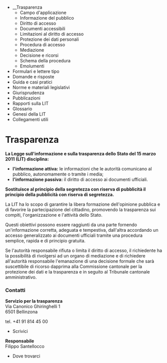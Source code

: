   * __Trasparenza
    * Campo d'applicazione
    * Informazione del pubblico
    * Diritto di accesso
    * Documenti accessibili
    * Limitazioni al diritto di accesso
    * Protezione dei dati personali
    * Procedura di accesso
    * Mediazione
    * Decisione e ricorsi
    * Schema della procedura
    * Emolumenti
  * Formulari e lettere tipo
  * Domande e risposte
  * Guida e casi pratici
  * Norme e materiali legislativi
  * Giurisprudenza
  * Pubblicazioni
  * Rapporti sulla LIT
  * Glossario
  * Genesi della LIT
  * Collegamenti utili

#  Trasparenza

**La Legge sull'informazione e sulla trasparenza dello Stato del 15 marzo 2011
(LIT) disciplina:**

  *  **l'informazione attiva:** le informazioni che le autorità comunicano al pubblico, autonomamente o tramite i media;
  *  **l'informazione passiva:** il diritto di accesso ai documenti ufficiali.

 **Sostituisce al principio della segretezza con riserva di pubblicità il
principio della pubblicità con riserva di segretezza.**

La LIT ha lo scopo di garantire la libera formazione dell'opinione pubblica e
di favorire la partecipazione del cittadino, promovendo la trasparenza sui
compiti, l'organizzazione e l'attività dello Stato.

Questi obiettivi possono essere raggiunti da una parte fornendo
un'informazione corretta, adeguata e tempestiva, dall'altra accordando un
accesso generalizzato ai documenti ufficiali tramite una procedura semplice,
rapida e di principio gratuita.

Se l'autorità responsabile rifiuta o limita il diritto di accesso, il
richiedente ha la possibilità di rivolgersi ad un organo di mediazione e di
richiedere all'autorità responsabile l'emanazione di una decisione formale che
sarà suscettibile di ricorso dapprima alla Commissione cantonale per la
protezione dei dati e la trasparenza e in seguito al Tribunale cantonale
amministrativo.

###  Contatti

**Servizio per la trasparenza**  
Via Canonico Ghiringhelli 1  
6501 Bellinzona

tel. +41 91 814 45 00  

  * Scrivici

 **Responsabile**  
Filippo Santellocco

  * Dove trovarci

